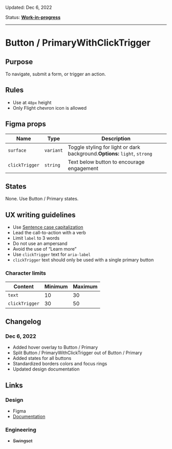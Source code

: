 Updated: Dec 6, 2022

Status: **[Work-in-progress](https://hashicorp-wpl-documentation.vercel.app/guides/can-i-use#work-in-progress)**

---

# Button / PrimaryWithClickTrigger

## Purpose

To navigate, submit a form, or trigger an action.

## Rules

- Use at `48px` height
- Only Flight chevron icon is allowed

## Figma props

| Name           | Type      | Description                                                                |
| -------------- | --------- | -------------------------------------------------------------------------- |
| `surface`      | `variant` | Toggle styling for light or dark background.**Options:** `light`, `strong` |
| `clickTrigger` | `string`  | Text below button to encourage engagement                                  |

## States

None. Use Button / Primary states.

## UX writing guidelines

- Use [Sentence case capitalization](https://apastyle.apa.org/style-grammar-guidelines/capitalization/sentence-case)
- Lead the call-to-action with a verb
- Limit `label` to 3 words
- Do not use an ampersand
- Avoid the use of “Learn more”
- Use `clickTrigger` text for `aria-label`
- `clickTrigger` text should only be used with a single primary button

### Character limits

| Content        | Minimum | Maximum |
| -------------- | ------- | ------- |
| `text`         | 10      | 30      |
| `clickTrigger` | 30      | 50      |

## Changelog

### Dec 6, 2022

- Added hover overlay to Button / Primary
- Split Button / PrimaryWithClickTrigger out of Button / Primary
- Added states for all buttons
- Standardized borders colors and focus rings
- Updated design documentation

## Links

### Design

- Figma
- [Documentation](https://hashicorp-wpl-documentation.vercel.app/components/button/primary-with-click-trigger)

### Engineering

- ~~Swingset~~

